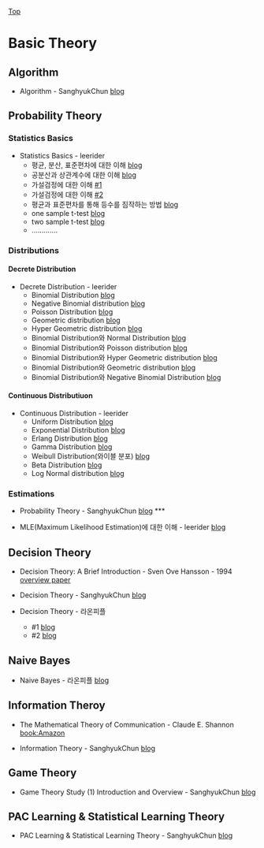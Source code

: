 [Top](README.md)

# Basic Theory

## Algorithm

* Algorithm - SanghyukChun [blog](http://sanghyukchun.github.io/60/)



## Probability Theory

### Statistics Basics

* Statistics Basics - leerider
  * 평균, 분산, 표준편차에 대한 이해 [blog](http://blog.naver.com/PostList.nhn?from=postList&blogId=leerider&categoryNo=59&currentPage=31)
  * 공분산과 상관계수에 대한 이해 [blog](http://blog.naver.com/PostList.nhn?from=postList&blogId=leerider&categoryNo=59&currentPage=30)
  * 가설검정에 대한 이해 [#1](http://blog.naver.com/PostList.nhn?from=postList&blogId=leerider&categoryNo=59&currentPage=29)
  * 가설검정에 대한 이해 [#2](http://blog.naver.com/PostList.nhn?from=postList&blogId=leerider&categoryNo=59&currentPage=28)
  * 평균과 표준편차를 통해 등수를 짐작하는 방법 [blog](http://blog.naver.com/PostList.nhn?from=postList&blogId=leerider&categoryNo=59&currentPage=27)
  * one sample t-test [blog](http://blog.naver.com/PostList.nhn?from=postList&blogId=leerider&categoryNo=59&currentPage=26)
  * two sample t-test [blog](http://blog.naver.com/PostList.nhn?from=postList&blogId=leerider&categoryNo=59&currentPage=25)
  * .............


### Distributions

#### Decrete Distribution

* Decrete Distribution - leerider
  * Binomial Distribution [blog](http://blog.naver.com/PostList.nhn?from=postList&blogId=leerider&categoryNo=53&currentPage=4)
  * Negative Binomial distribution [blog](http://blog.naver.com/PostList.nhn?from=postList&blogId=leerider&categoryNo=53&currentPage=9)
  * Poisson Distribution [blog](http://blog.naver.com/PostList.nhn?from=postList&blogId=leerider&categoryNo=53&currentPage=8)
  * Geometric distribution [blog](http://blog.naver.com/PostList.nhn?from=postList&blogId=leerider&categoryNo=53&currentPage=10)
  * Hyper Geometric distribution [blog](http://blog.naver.com/PostList.nhn?from=postList&blogId=leerider&categoryNo=53&currentPage=7)
  * Binomial Distribution와 Normal Distribution [blog](http://blog.naver.com/PostList.nhn?from=postList&blogId=leerider&categoryNo=53&currentPage=6)
  * Binomial Distribution와 Poisson distribution [blog](http://blog.naver.com/PostList.nhn?from=postList&blogId=leerider&categoryNo=53&currentPage=5)
  * Binomial Distribution와 Hyper Geometric distribution [blog](http://blog.naver.com/PostList.nhn?from=postList&blogId=leerider&categoryNo=53&currentPage=3)
  * Binomial Distribution와 Geometric distribution [blog](http://blog.naver.com/PostList.nhn?from=postList&blogId=leerider&categoryNo=53&currentPage=2)
  * Binomial Distribution와 Negative Binomial Distribution [blog](http://blog.naver.com/PostList.nhn?blogId=leerider&from=postList&categoryNo=53)



#### Continuous Distributiuon

* Continuous Distribution - leerider
  * Uniform Distribution [blog](http://blog.naver.com/PostList.nhn?from=postList&blogId=leerider&categoryNo=55&currentPage=6)  
  * Exponential Distribution [blog](http://blog.naver.com/PostList.nhn?from=postList&blogId=leerider&categoryNo=55&currentPage=7)
  * Erlang Distribution [blog](http://blog.naver.com/PostList.nhn?from=postList&blogId=leerider&categoryNo=55&currentPage=5)
  * Gamma Distribution [blog](http://blog.naver.com/PostList.nhn?from=postList&blogId=leerider&categoryNo=55&currentPage=4)
  * Weibull Distribution(와이블 분포) [blog](http://blog.naver.com/PostList.nhn?from=postList&blogId=leerider&categoryNo=55&currentPage=3)
  * Beta Distribution [blog](http://blog.naver.com/PostList.nhn?from=postList&blogId=leerider&categoryNo=55&currentPage=2)
  * Log Normal distribution [blog](http://blog.naver.com/PostList.nhn?blogId=leerider&from=postList&categoryNo=55)




### Estimations

* Probability Theory - SanghyukChun [blog](http://sanghyukchun.github.io/58/) ***

* MLE(Maximum Likelihood Estimation)에 대한 이해 - leerider [blog](http://blog.naver.com/PostView.nhn?blogId=leerider&logNo=100189193480)



## Decision Theory

* Decision Theory: A Brief Introduction - Sven Ove Hansson - 1994 [overview paper](https://people.kth.se/~soh/decisiontheory.pdf)

* Decision Theory - SanghyukChun [blog](http://sanghyukchun.github.io/61/)

* Decision Theory - 라온피플
  * #1 [blog](https://laonple.blog.me/220847975603)
  * #2 [blog](https://laonple.blog.me/220847975603)



## Naive Bayes

* Naive Bayes - 라온피플 [blog](https://laonple.blog.me/220850892431)



## Information Theroy

* The Mathematical Theory of Communication - Claude E. Shannon [book:Amazon](https://www.amazon.com/Mathematical-Theory-Communication-Claude-Shannon/dp/0252725484)

* Information Theory - SanghyukChun [blog](http://sanghyukchun.github.io/62/) 


## Game Theory

* Game Theory Study (1) Introduction and Overview - SanghyukChun [blog](http://sanghyukchun.github.io/101/)


## PAC Learning & Statistical Learning Theory

* PAC Learning & Statistical Learning Theory - SanghyukChun [blog](http://sanghyukchun.github.io/66/)
